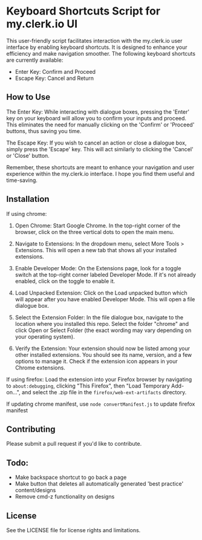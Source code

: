 # Keyboard Shortcuts Script for my.clerk.io UI

This user-friendly script facilitates interaction with the my.clerk.io user interface by enabling keyboard shortcuts. It is designed to enhance your efficiency and make navigation smoother. The following keyboard shortcuts are currently available:

- Enter Key: Confirm and Proceed
- Escape Key: Cancel and Return

## How to Use
The Enter Key: While interacting with dialogue boxes, pressing the 'Enter' key on your keyboard will allow you to confirm your inputs and proceed. This eliminates the need for manually clicking on the 'Confirm' or 'Proceed' buttons, thus saving you time.

The Escape Key: If you wish to cancel an action or close a dialogue box, simply press the 'Escape' key. This will act similarly to clicking the 'Cancel' or 'Close' button.

Remember, these shortcuts are meant to enhance your navigation and user experience within the my.clerk.io interface. I hope you find them useful and time-saving.

## Installation

If using chrome:
1. Open Chrome: Start Google Chrome. In the top-right corner of the browser, click on the three vertical dots to open the main menu.

2. Navigate to Extensions: In the dropdown menu, select More Tools > Extensions. This will open a new tab that shows all your installed extensions.

3. Enable Developer Mode: On the Extensions page, look for a toggle switch at the top-right corner labeled Developer Mode. If it's not already enabled, click on the toggle to enable it.

4. Load Unpacked Extension: Click on the Load unpacked button which will appear after you have enabled Developer Mode. This will open a file dialogue box.

5. Select the Extension Folder: In the file dialogue box, navigate to the location where you installed this repo. Select the folder "chrome" and click Open or Select Folder (the exact wording may vary depending on your operating system).

6. Verify the Extension: Your extension should now be listed among your other installed extensions. You should see its name, version, and a few options to manage it. Check if the extension icon appears in your Chrome extensions.


If using firefox:
Load the extension into your Firefox browser by navigating to `about:debugging`, clicking "This Firefox", then "Load Temporary Add-on...", and select the .zip file in the `firefox/web-ext-artifacts` directory.

If updating chrome manifest, use `node convertManifest.js` to update firefox manifest

## Contributing

Please submit a pull request if you'd like to contribute.

## Todo:
- Make backspace shortcut to go back a page
- Make button that deletes all automatically generated 'best practice' content/designs
- Remove cmd-z functionality on designs

## License

See the LICENSE file for license rights and limitations.

